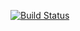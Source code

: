 [![Build Status](https://travis-ci.com/PJMPR/Westeros.svg?branch=master)](https://travis-ci.com/PJMPR/Westeros)